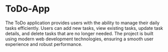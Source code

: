 # ToDo-App
 The ToDo application provides users with the ability to manage their daily tasks  efficiently. Users can add new tasks, view existing tasks, update task details, and delete tasks that are no  longer needed. The project is built using modern web development technologies, ensuring a smooth user  experience and robust performance. 
